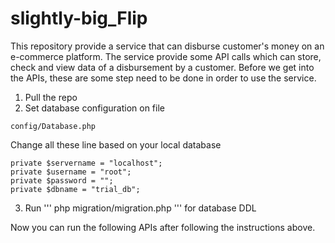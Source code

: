 # slightly-big_Flip

This repository provide a service that can disburse customer's money on an e-commerce platform. The service provide some API calls which can store, check and view data of a disbursement by a customer. Before we get into the APIs, these are some step need to be done in order to use the service.

1. Pull the repo
2. Set database configuration on file
```
config/Database.php
```
Change all these line based on your local database
```
private $servername = "localhost";
private $username = "root";
private $password = "";
private $dbname = "trial_db";
```
3. Run ''' php migration/migration.php ''' for database DDL

Now you can run the following APIs after following the instructions above.



        